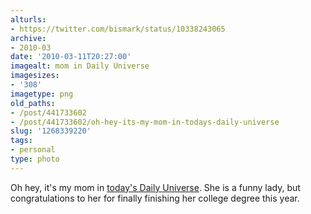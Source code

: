 ```yaml
---
alturls:
- https://twitter.com/bismark/status/10338243065
archive:
- 2010-03
date: '2010-03-11T20:27:00'
imagealt: mom in Daily Universe
imagesizes:
- '308'
imagetype: png
old_paths:
- /post/441733602
- /post/441733602/oh-hey-its-my-mom-in-todays-daily-universe
slug: '1268339220'
tags:
- personal
type: photo
---
```


Oh hey, it's my mom in [today's Daily Universe][2].  She is a funny lady,
but congratulations to her for finally finishing her college degree this
year.

[2]: http://newnewsnet.byu.edu/pdf/du20100311.pdf

